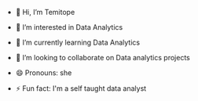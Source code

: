- 👋 Hi, I’m Temitope
- 👀 I’m interested in Data Analytics 
- 🌱 I’m currently learning Data Analytics 
- 💞️ I’m looking to collaborate on Data analytics projects

- 😄 Pronouns: she
- ⚡ Fun fact: I'm a self taught data analyst 

<!---
DataTemitope/DataTemitope is a ✨ special ✨ repository because its `README.md` (this file) appears on your GitHub profile.
You can click the Preview link to take a look at your changes.
--->
